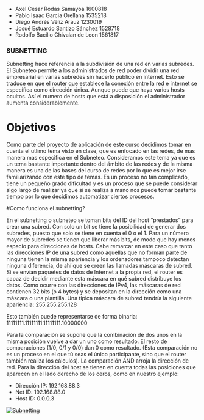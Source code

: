 
- Axel Cesar Rodas Samayoa 1600818
- Pablo Isaac Garcia Orellana 1535218
- Diego Andrés Véliz Arauz 1230019
- Josué Estuardo Santizo Sánchez 1528718
- Rodolfo Bacilio Chivalan de Leon 1561817


### SUBNETTING

Subnetting hace referencia a la subdivisión de una red en varias subredes. El Subneteo permite a los administrados de red poder dividir una red empresarial en varias subredes sin hacerlo público en internet. Esto se traduce en que el router que establece la conexión entre la red e internet se especifica como dirección única. Aunque puede que haya varios hosts ocultos. Así el numero de hosts que está a disposición el administrador aumenta considerablemente.

# Objetivos

Como parte del proyecto de aplicación de este curso decidimos tomar en cuenta el utlimo tema visto en clase, que es enfocado en las redes, de mas manera mas especifica en el Subneteo. Consideramos este tema ya que es un tema bastante importante dentro del ámbito de las redes y de la misma manera es una de las bases del curso de redes por lo que es mejor irse familiarizando con este tipo de temas. Es un proceso no tan complicado, tiene un pequeño grado dificultad y es un proceso que se puede considerar algo largo de realizar ya que si se realiza a mano nos puede tomar bastante tiempo por lo que decidimos automatizar ciertos procesos.

#Como funciona el subnetting?

En el subnetting o subneteo se toman bits del ID del host “prestados” para crear una subred. Con solo un bit se tiene la posibilidad de generar dos subredes, puesto que solo se tiene en cuenta el 0 o el 1. Para un número mayor de subredes se tienen que liberar más bits, de modo que hay menos espacio para direcciones de hosts. Cabe remarcar en este caso que tanto las direcciones IP de una subred como aquellas que no forman parte de ninguna tienen la misma apariencia y los ordenadores tampoco detectan ninguna diferencia, de ahí que se creen las llamadas máscaras de subred. Si se envían paquetes de datos de Internet a la propia red, el router es capaz de decidir mediante esta
máscara en qué subred distribuye los datos. Como ocurre con las direcciones de IPv4, las máscaras de red contienen 32 bits (o 4 bytes) y se depositan en la dirección como una máscara o una plantilla. Una típica máscara de subred tendría la siguiente apariencia: 255.255.255.128

Esto también puede representarse de forma binaria: 11111111.11111111.11111111.10000000

Para la comparación se supone que la combinación de dos unos en la misma posición vuelve a dar un uno como resultado. El resto de comparaciones (1/0, 0/1 y 0/0) dan 0 como resultado. (Esta comparación no es un proceso en el que tú seas el único participante, sino que el router también realiza los cálculos).
La comparación AND arroja la dirección de red. Para la dirección del host se tienen en cuenta todas las posiciones que aparecen en el lado derecho de los ceros, como en nuestro ejemplo:

- Dirección IP: 192.168.88.3
- Net ID: 192.168.88.0
- Host ID: 0.0.0.3

[![Subnetting](https://www.cspsprotocol.com/wp-content/uploads/2019/12/Subnetting-Explained-With-Example.png "Subnetting")](https://www.cspsprotocol.com/wp-content/uploads/2019/12/Subnetting-Explained-With-Example.png "Subnetting")
